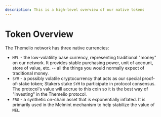 ```yaml
---
description: This is a high-level overview of our native tokens
---
```


# Token Overview

The Themelio network has three native currencies:

* `MEL` - the low-volatility base currency, representing traditional "money" on our network. It provides stable purchasing power, unit of account, store of value, etc. -- all the things you would normally expect of traditional money.
* `SYM` - a possibly volatile cryptocurrency that acts as our special proof-of-stake token; Stakers stake `SYM` to participate in protocol consensus. The protocol's value will accrue to this coin so it is the best way of "investing" in the Themelio protocol.
* `ERG` - a synthetic on-chain asset that is exponentially inflated. It is primarily used in the Melmint mechanism to help stabilize the value of `MEL`.

